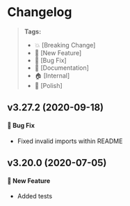 Changelog
=========

> **Tags:**
> - :boom:       [Breaking Change]
> - :rocket:     [New Feature]
> - :bug:        [Bug Fix]
> - :memo:       [Documentation]
> - :house:      [Internal]
> - :nail_care:  [Polish]

## v3.27.2 (2020-09-18)

#### :bug: Bug Fix

* Fixed invalid imports within README

## v3.20.0 (2020-07-05)

#### :rocket: New Feature

* Added tests
